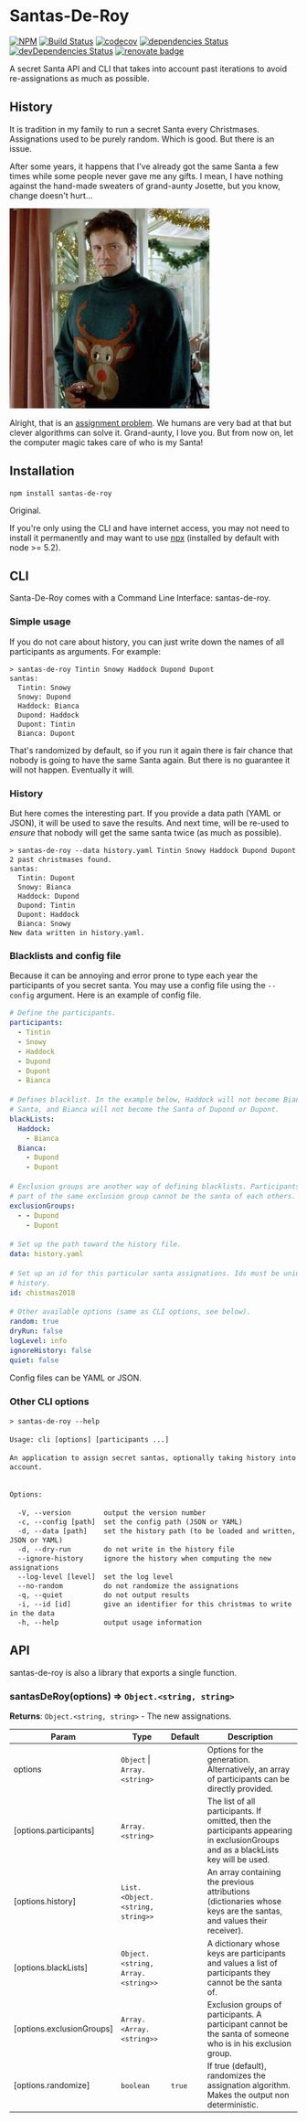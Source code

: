 # Santas-De-Roy

[![NPM](https://img.shields.io/npm/v/santas-de-roy.svg)](https://www.npmjs.com/package/santas-de-roy)
[![Build Status](https://travis-ci.org/QuentinRoy/santas-de-roy.svg?branch=master)](https://travis-ci.org/QuentinRoy/santas-de-roy)
[![codecov](https://img.shields.io/codecov/c/github/QuentinRoy/santas-de-roy/master.svg?style=flat)](https://codecov.io/gh/QuentinRoy/santas-de-roy)
[![dependencies Status](https://david-dm.org/QuentinRoy/santas-de-roy/status.svg)](https://david-dm.org/QuentinRoy/santas-de-roy)
[![devDependencies Status](https://david-dm.org/QuentinRoy/santas-de-roy/dev-status.svg)](https://david-dm.org/QuentinRoy/santas-de-roy?type=dev)
[![renovate badge](https://img.shields.io/badge/renovate-enabled-brightgreen.svg)](https://renovateapp.com/)

A secret Santa API and CLI that takes into account past iterations to avoid re-assignations as much as possible.

## History

It is tradition in my family to run a secret Santa every Christmases. Assignations used to be purely random. Which is good. But there is an issue.

After some years, it happens that I've already got the same Santa a few times while some people never gave me any gifts. I mean, I have nothing against the hand-made sweaters of grand-aunty Josette, but you know, change doesn't hurt...

![Grand aunty's sweater](https://raw.githubusercontent.com/QuentinRoy/santas-de-roy/master/colin.jpg "Grand aunty's sweater")

Alright, that is an [assignment problem](https://en.wikipedia.org/wiki/Assignment_problem). We humans are very bad at that but clever algorithms can solve it. Grand-aunty, I love you. But from now on, let the computer magic takes care of who is my Santa!

## Installation

```
npm install santas-de-roy
```

Original.

If you're only using the CLI and have internet access, you may not need to install it permanently and may want to use [npx](https://www.npmjs.com/package/npx)  (installed by default with node >= 5.2).

## CLI

Santa-De-Roy comes with a Command Line Interface: santas-de-roy.

### Simple usage

If you do not care about history, you can just write down the names of all participants as arguments.
For example:
```
> santas-de-roy Tintin Snowy Haddock Dupond Dupont
santas:
  Tintin: Snowy
  Snowy: Dupond
  Haddock: Bianca
  Dupond: Haddock
  Dupont: Tintin
  Bianca: Dupont
```
That's randomized by default, so if you run it again there is fair chance that nobody is going to have the same Santa again. But there is no guarantee it will not happen. Eventually it will.

### History

But here comes the interesting part. If you provide a data path (YAML or JSON), it will be used to save the results. And next time, will be re-used to *ensure* that nobody will get the same santa twice (as much as possible).

```
> santas-de-roy --data history.yaml Tintin Snowy Haddock Dupond Dupont
2 past christmases found.
santas:
  Tintin: Dupont
  Snowy: Bianca
  Haddock: Dupond
  Dupond: Tintin
  Dupont: Haddock
  Bianca: Snowy
New data written in history.yaml.
```

### Blacklists and config file

Because it can be annoying and error prone to type each year the participants of you secret santa. You may use a config file using the `--config` argument. Here is an example of config file.

```yaml
# Define the participants.
participants:
  - Tintin
  - Snowy
  - Haddock
  - Dupond
  - Dupont
  - Bianca

# Defines blacklist. In the example below, Haddock will not become Bianca's
# Santa, and Bianca will not become the Santa of Dupond or Dupont.
blackLists:
  Haddock:
    - Bianca
  Bianca:
    - Dupond
    - Dupont

# Exclusion groups are another way of defining blacklists. Participants
# part of the same exclusion group cannot be the santa of each others.
exclusionGroups:
  - - Dupond
    - Dupont

# Set up the path toward the history file.
data: history.yaml

# Set up an id for this particular santa assignations. Ids must be unique in the
# history.
id: chistmas2018

# Other available options (same as CLI options, see below).
random: true
dryRun: false
logLevel: info
ignoreHistory: false
quiet: false
```

Config files can be YAML or JSON.

### Other CLI options
```
> santas-de-roy --help

Usage: cli [options] [participants ...]

An application to assign secret santas, optionally taking history into account.


Options:

  -V, --version        output the version number
  -c, --config [path]  set the config path (JSON or YAML)
  -d, --data [path]    set the history path (to be loaded and written, JSON or YAML)
  -d, --dry-run        do not write in the history file
  --ignore-history     ignore the history when computing the new assignations
  --log-level [level]  set the log level
  --no-random          do not randomize the assignations
  -q, --quiet          do not output results
  -i, --id [id]        give an identifier for this christmas to write in the data
  -h, --help           output usage information
```

## API

santas-de-roy is also a library that exports a single function.

### santasDeRoy(options) ⇒ <code>Object.&lt;string, string&gt;</code>

**Returns**: <code>Object.&lt;string, string&gt;</code> - The new assignations.  

| Param | Type | Default | Description |
| --- | --- | --- | --- |
| options | <code>Object</code> \| <code>Array.&lt;string&gt;</code> |  | Options for the generation. Alternatively, an array of participants can be directly provided. |
| [options.participants] | <code>Array.&lt;string&gt;</code> |  | The list of all participants. If omitted, then the participants appearing in exclusionGroups and as a blackLists key will be used. |
| [options.history] | <code>List.&lt;Object.&lt;string, string&gt;&gt;</code> |  | An array containing the previous attributions (dictionaries whose keys are the santas, and values their receiver). |
| [options.blackLists] | <code>Object.&lt;string, Array.&lt;string&gt;&gt;</code> |  | A dictionary whose keys are participants and values a list of participants they cannot be the santa of. |
| [options.exclusionGroups] | <code>Array.&lt;Array.&lt;string&gt;&gt;</code> |  | Exclusion groups of participants. A participant cannot be the santa of someone who is in his exclusion group. |
| [options.randomize] | <code>boolean</code> | <code>true</code> | If true (default), randomizes the assignation algorithm. Makes the output non deterministic. |
